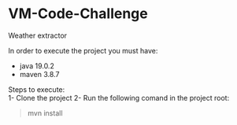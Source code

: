 # VM-Code-Challenge
Weather extractor

In order to execute the project you must have:  
- java 19.0.2
- maven 3.8.7

Steps to execute:  
1- Clone the project
2- Run the following comand in the project root:  
>mvn install
